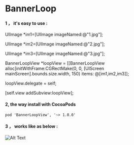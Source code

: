 # BannerLoop
####  1 ， it's easy to use :

  UIImage *im1=[UIImage imageNamed:@"1.jpg"];
  
  UIImage *im2=[UIImage imageNamed:@"2.jpg"];
  
  UIImage *im3=[UIImage imageNamed:@"3.jpg"];
    
  BannerLoopView *loopView = [[BannerLoopView alloc]initWithFrame:CGRectMake(0, 0, [UIScreen mainScreen].bounds.size.width, 150) items: @[im1,im2,im3]];
  
   loopView.delegate = self;
  
   [self.view addSubview:loopView];
   
####  2,  the way install with CocoaPods 

    pod 'BannerLoopView', '~> 1.0.0'
   

####  3 ， works like as below :

![Alt Text](https://github.com/tedy51/BannerLoop/raw/master/bannerLoop/loopView.gif)
